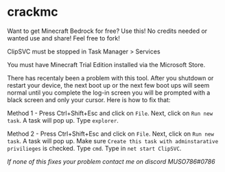 # crackmc
Want to get Minecraft Bedrock for free? Use this! No credits needed or wanted use and share! Feel free to fork!



ClipSVC must be stopped in Task Manager > Services

You must have Minecraft Trial Edition installed via the Microsoft Store.



There has recentaly been a problem with this tool. After you shutdown or restart your device, the next boot up or the next few boot ups will seem normal until you complete the log-in screen you will be prompted with a black screen and only your cursor.
Here is how to fix that:

Method 1 - Press Ctrl+Shift+Esc and click on `File`. Next, click on `Run new task`. A task will pop up. Type `explorer`.

Method 2 - Press Ctrl+Shift+Esc and click on `File`. Next, click on `Run new task`. A task will pop up. Make sure `Create this task with adminstarative privilieges` is checked. Type `cmd`. Type in `net start ClipSVC`.

*If none of this fixes your problem contact me on discord MUSO786#0786*
